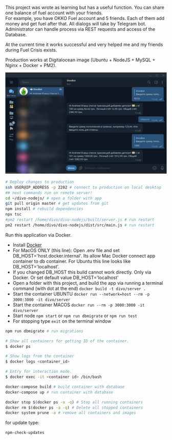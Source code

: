 This project was wrote as learning but has a useful function.
You can share one balance of fuel account with your friends.  
For example, you have OKKO Fuel account and 5 friends. Each of them add money and get fuel after that.
All dialogs will take by Telegram bot.
Administrator can handle process via REST requests and access of the Database.

At the current time it works successful and very helped me and my friends during Fuel Crisis exists. 

Production works at Digitalocean image (Ubuntu + NodeJS + MySQL + Nginx + Docker + PM2). 

![Example](example.png)

```bash
# Deploy changes to production
ssh USER@IP_ADDRESS -p 2202 # connect to production on local desktop
## next commands run on remote server!
cd ~/divo-nodejs/ # open a folder with app
git pull origin master # get updates from git
npm install # rebuild dependencies
npx tsc
#pm2 restart /home/divo/divo-nodejs/built/server.js # run restart
pm2 restart /home/divo/divo-nodejs/dist/src/main.js # run restart
```

Run this application via Docker.
- Install [Docker](https://www.docker.com/)
- For MacOS ONLY (this line): Open .env file and set DB_HOST='host.docker.internal'. Its allow Mac Docker connect app container to db container. For Ubuntu this line looks like DB_HOST='localhost'. 
- If you changed DB_HOST this build cannot work directly. Only via Docker. Or set default value DB_HOST='localhost'
- Open a folder with this project, and build the app via running a terminal command (with dot at the end) `docker build -t divo/server .`
- Start the container UBUNTU `docker run --network=host --rm -p 3000:3000 -it divo/server`
- Start the container MACOS `docker run --rm -p 3000:3000 -it divo/server`
- Start node `npm start` or `npm run dbmigrate` or `npm run test`  
- For stopping type `exit` on the terminal window

```bash
npm run dbmigrate # run migrations
```

```bash
# Show all containers for getting ID of the container.
$ docker ps
```

```bash
# Show logs from the container
$ docker logs <container_id>
```

```bash
# Entry for interaction mode.
$ docker exec -it <container id> /bin/bash
```

```bash
docker-compose build # build container with database
docker-compose up # run container with database
```

```bash
docker stop $(docker ps -a -q) # Stop all running containers
docker rm $(docker ps -a -q) # Delete all stopped containers
docker system prune -a # remove all containers and images
```

for update type:
```bash
npm-check-updates
```